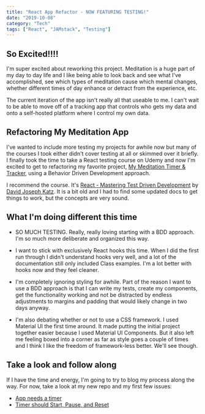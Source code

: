 ```yaml
---
title: "React App Refactor - NOW FEATURING TESTING!"
date: "2019-10-08"
category: "Tech"
tags: ["React", "JAMstack", "Testing"]
---
```


## So Excited!!!!

I'm super excited about reworking this project. Meditation is a huge part of my day to day life and I like being able to look back and see what I've accomplished, see which types of meditation cause which mental changes, whether different times of day enhance or detract from the experience, etc.

The current iteration of the app isn't really all that useable to me. I can't wait to be able to move off of a tracking app that controls who gets my data and onto a self-hosted platform where I control my own data.

## Refactoring My Meditation App

I've wanted to include more testing my projects for awhile now but many of the courses I took either didn't cover testing at all or skimmed over it briefly. I finally took the time to take a React testing course on Udemy and now I'm excited to get to refactoring my favorite project, [My Meditation Timer & Tracker]("https://meditate-46519.web.app/"), using a Behavior Driven Development approach.

I recommend the course. It's [React - Mastering Test Driven Development]('https://www.udemy.com/course/react-tdd/') by [David Joseph Katz]('https://www.udemy.com/course/react-tdd/#instructor-1'). It is a bit old and I had to find some updated docs to get things to work, but the concepts are very sound.

## What I'm doing different this time

- SO MUCH TESTING. Really, really loving starting with a BDD approach. I'm so much more deliberate and organized this way. 

- I want to stick with exclusively React hooks this time. When I did the first run through I didn't understand hooks very well, and a lot of the documentation still only included Class examples. I'm a lot better with hooks now and they feel cleaner.

- I'm completely ignoring styling for awhile. Part of the reason I want to use a BDD approach is that I can write my tests, create my components, get the functionality working and not be distracted by endless adjustments to margins and padding that would likely change in two days anyway.

- I'm also debating whether or not to use a CSS framework. I used Material UI the first time around. It made putting the initial project together easier because I used Material UI Components. But it also left me feeling boxed into a corner as far as style goes a couple of times and I think I like the freedom of framework-less better. We'll see though.

## Take a look and follow along

If I have the time and energy, I'm going to try to blog my process along the way. For now, take a look at my new repo and my first few issues:

- [App needs a timer]('https://github.com/AliLynne/meditation_refactor/issues/1')
- [Timer should Start, Pause, and Reset]('https://github.com/AliLynne/meditation_refactor/issues/3')